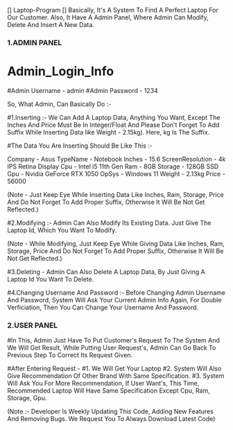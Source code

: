 [] Laptop-Program []
Basically, It's A System To Find A Perfect Laptop For Our Customer. Also, It Have A Admin Panel, Where Admin Can Modify, Delete  And Insert A New Data.





### 1.ADMIN PANEL ###

# Admin_Login_Info #
#Admin Username - admin
#Admin Password - 1234



So, What Admin, Can Basically Do :-

#1.Inserting :- We Can Add A Laptop Data, Anything You Want, Except The Inches And Price Must Be In Integer/Float And Please Don't Forget To Add Suffix While Inserting Data like Weight - 2.15kg). Here, kg Is The Suffix. 

#The Data You Are Inserting Should Be Like This :-

Company - Asus
TypeName - Notebook
Inches - 15.6
ScreenResolution - 4k IPS Retina Display
Cpu - Intel i5 11th Gen
Ram - 8GB
Storage - 128GB SSD
Gpu - Nvidia GeForce RTX 1050
OpSys - Windows 11
Weight - 2.13kg
Price - 56000

(Note - Just Keep Eye While Inserting Data Like Inches, Ram, Storage, Price And Do Not Forget To Add Proper Suffix, Otherwise It Will Be Not Get Reflected.)



#2.Modifying :- Admin Can Also Modify Its Existing Data. Just Give The Laptop Id, Which You Want To Modify.

(Note - While Modifying, Just Keep Eye While Giving Data Like Inches, Ram, Storage, Price And Do Not Forget To Add Proper Suffix, Otherwise It Will Be Not Get Reflected.)



#3.Deleting - Admin Can Also Delete A Laptop Data, By Just Giving A Laptop Id You Want To Delete.



#4.Changing Username And Password :- Before Changing Admin Username And Password, System Will Ask Your Current Admin Info Again, For Double Verficiation, Then You Can Change Your Username And Password.





### 2.USER PANEL ###

#In This, Admin Just Have To Put Customer's Request To The System And We Will Get Result, While Putting User Request's, Admin Can Go Back To Previous Step To Correct Its Request Given.

#After Entering Request -
#1. We Will Get Your Laptop
#2. System Will Also Give Recommendation Of Other Brand With Same Specification.
#3. System Will Ask You For More Recommendation, If User Want's, This Time, Recommended Laptop Will Have Same Specification Except Cpu, Ram, Storage, Gpu.





(Note :- Developer Is Weekly Updating This Code, Adding New Features And Removing Bugs. We Request You To Always Download Latest Code)
